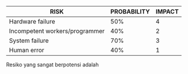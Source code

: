 | RISK                           | PROBABILITY | IMPACT |
|--------------------------------|-------------|--------|
| Hardware failure               | 50%         | 4      |
| Incompetent workers/programmer | 40%         | 2      |
| System failure                 | 70%         | 3      |
| Human error                    | 40%         | 1      |

Resiko yang sangat berpotensi adalah
